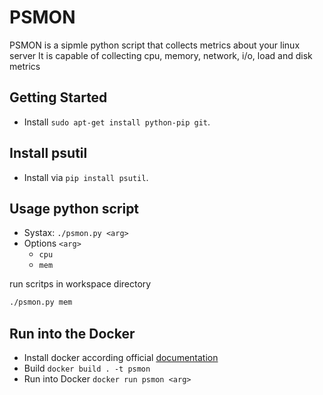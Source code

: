 # PSMON

PSMON is a sipmle python script that collects metrics about your linux server
It is capable of collecting cpu, memory, network, i/o, load and disk metrics

## Getting Started

  * Install `sudo apt-get install python-pip git`.

## Install psutil

  * Install via `pip install psutil`.

## Usage python script

  * Systax: `./psmon.py <arg>`
  * Options `<arg>`
    - `cpu`
    - `mem`

  run scritps in workspace directory
  ```sh
  ./psmon.py mem
  ```

## Run into the Docker
  * Install docker according official [documentation](https://docs.docker.com/install/linux/docker-ce/debian/)
  * Build `docker build . -t psmon`
  * Run into Docker `docker run psmon <arg>`
